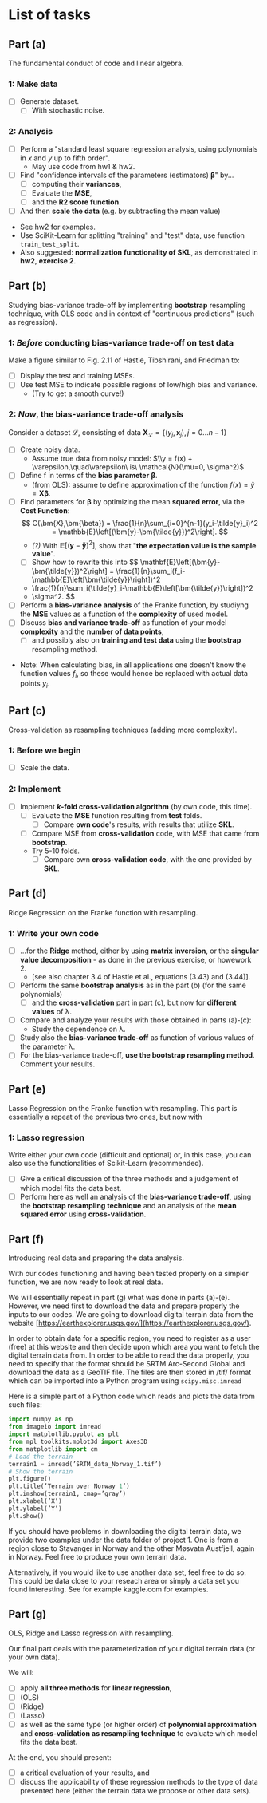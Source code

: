 # List of tasks

## Part (a)

The fundamental conduct of code and linear algebra.

### 1: Make data

- [ ] Generate dataset.
  - [ ] With stochastic noise.

### 2: Analysis

- [ ] Perform a "standard least square regression analysis,
      using polynomials in $x$ and $y$ up to fifth order".
  - May use code from hw1 & hw2.
- [ ] Find "confidence intervals of the parameters (estimators) $\bm{\beta}$" by...
  - [ ] computing their **variances**,
  - [ ] Evaluate the **MSE**,
  - [ ] and the **R2 score function**.
- [ ] And then **scale the data** (e.g. by subtracting the mean value)
- See hw2 for examples.
- Use  SciKit-Learn for splitting "training" and "test" data, use function `train_test_split`.
- Also suggested:
    **normalization functionality of SKL**,
    as demonstrated in **hw2**, **exercise 2**.
  
## Part (b)

Studying bias-variance trade-off by implementing **bootstrap** resampling technique, with OLS code and in context of "continuous predictions" (such as regression).

### 1: _Before_ conducting bias-variance trade-off on test data

Make a figure similar to Fig. 2.11 of Hastie, Tibshirani, and Friedman to:

- [ ] Display the test and training MSEs.
- [ ] Use test MSE to indicate possible regions of low/high bias and variance.
  - (Try to get a smooth curve!)

### 2: _Now_, the bias-variance trade-off analysis

Consider a dataset $\mathcal{L}$, consisting of data $\bm{X}_\mathcal{L}=\{(y_j, \boldsymbol{x}_j), j=0\ldots n-1\}$

- [ ] Create noisy data.
  - Assume true data from noisy model:
    $\\y = f(x) + \varepsilon,\quad\varepsilon\ is\ \mathcal{N}(\mu=0, \sigma^2)$
- [ ] Define f in terms of the **bias parameter** $\bm{\beta}$.
  - (from OLS): assume to define approximation of the function
    $f(x) = \tilde{y} = \bm{X}\bm{\beta}$.
- [ ] Find parameters for $\bm{\beta}$ by optimizing the mean **squared error**, via the **Cost Function**:
$$
C(\bm{X},\bm{\beta})
  = \frac{1}{n}\sum_{i=0}^{n-1}(y_i-\tilde{y}_i)^2
  = \mathbb{E}\left[(\bm{y}-\bm{\tilde{y}})^2\right].
$$
  - *(?)* With $\mathbb{E}\left[(\bm{y}-\bm{\tilde{y}})^2\right]$, show that "**the expectation value is the sample value**".
  - [ ] Show how to rewrite this into
$$
\mathbf{E}\left[(\bm{y}-\bm{\tilde{y}})^2\right] =
    \frac{1}{n}\sum_i(f_i-\mathbb{E}\left[\bm{\tilde{y}}\right])^2
  + \frac{1}{n}\sum_i(\tilde{y}_i-\mathbb{E}\left[\bm{\tilde{y}}\right])^2
  + \sigma^2.
$$
- [ ] Perform a **bias-variance analysis** of the Franke function, by studiyng the **MSE** values as a function of the **complexity** of used model.
- [ ] Discuss **bias and variance trade-off** as function of your model **complexity** and the **number of data points**, 
  - [ ] and possibly also on **training and test data** using the **bootstrap** resampling method.
- Note:
    When calculating bias, in all applications one doesn't know the function values $f_i$,
    so these would hence be replaced with actual data points $y_i$.

## Part (c)

Cross-validation as resampling techniques (adding more complexity).

### 1: Before we begin

- [ ] Scale the data.

### 2: Implement

- [ ] Implement **$k$-fold cross-validation algorithm** (by own code, this time).
  - [ ] Evaluate the **MSE** function resulting from **test** folds.
    - [ ] Compare **own code**'s results, with results that utilize **SKL**.
  - [ ] Compare MSE from **cross-validation** code, with MSE that came from **bootstrap**.
  - Try 5-10 folds.
    - [ ] Compare own **cross-validation code**, with the one provided by **SKL**.

## Part (d)

Ridge Regression on the Franke function with resampling.

### 1: Write your own code

- [ ] ...for the **Ridge** method, either by using **matrix inversion**,
      or the **singular value decomposition** - as done in the previous exercise, or howework 2.
  - [see also chapter 3.4 of Hastie et al., equations (3.43) and (3.44)].
- [ ] Perform the same **bootstrap analysis** as in the part (b) (for the same polynomials)
  - [ ] and the **cross-validation** part in part (c), but now for **different values** of λ.
- [ ] Compare and analyze your results with those obtained in parts (a)-(c):
  - Study the dependence on λ.
- [ ] Study also the **bias-variance trade-off** as function of various values of the parameter λ.
- [ ] For the bias-variance trade-off, **use the bootstrap resampling method**. Comment your results.

## Part (e)

Lasso Regression on the Franke function with resampling. This part is essentially a repeat of the previous two ones, but now with

### 1: Lasso regression

Write either your own code (difficult and optional) or, in this case,
you can also use the functionalities of Scikit-Learn (recommended).

- [ ] Give a critical discussion of the three methods and a judgement of which model fits the data best.
- [ ] Perform here as well an analysis of the **bias-variance trade-off**,
      using the **bootstrap resampling technique**
      and an analysis of the **mean squared error** using **cross-validation**.

## Part (f)

Introducing real data and preparing the data analysis.

With our codes functioning and having been tested properly on a simpler function, we are now ready to look at real data.

We will essentially repeat in part (g) what was done in parts (a)-(e). However, we need first to download the data and prepare properly the inputs to our codes. We are going to download digital terrain data from the website [https://earthexplorer.usgs.gov/](https://earthexplorer.usgs.gov/).

In order to obtain data for a specific region, you need to register as a user (free) at this website and then decide upon which area you want to fetch the digital terrain data from. In order to be able to read the data properly, you need to specify that the format should be SRTM Arc-Second Global and download the data as a GeoTIF file. The files are then stored in /tif/ format which can be imported into a Python program using `scipy.misc.imread`

Here is a simple part of a Python code which reads and plots the data from such files:

```python
import numpy as np
from imageio import imread
import matplotlib.pyplot as plt
from mpl_toolkits.mplot3d import Axes3D
from matplotlib import cm
# Load the terrain
terrain1 = imread(’SRTM_data_Norway_1.tif’)
# Show the terrain
plt.figure()
plt.title(’Terrain over Norway 1’)
plt.imshow(terrain1, cmap=’gray’)
plt.xlabel(’X’)
plt.ylabel(’Y’)
plt.show()
```

If you should have problems in downloading the digital terrain data, we provide two examples under the data folder of project 1. One is from a region close to Stavanger in Norway and the other Møsvatn Austfjell, again in Norway. Feel free to produce your own terrain data.

Alternatively, if you would like to use another data set, feel free to do so. This could be data close to your reseach area or simply a data set you found interesting. See for example kaggle.com for examples.

## Part (g)

OLS, Ridge and Lasso regression with resampling.

Our final part deals with the parameterization of your digital terrain data (or your own
data).

We will:

- [ ]  apply **all three methods** for **linear regression**,
  - [ ]  (OLS)
  - [ ]  (Ridge)
  - [ ]  (Lasso)
- [ ] as well as the same type (or higher order) of **polynomial approximation** and **cross-validation as resampling technique** to evaluate which model fits the data best.

At the end, you should present:

- [ ] a critical evaluation of your results, and
- [ ] discuss the applicability of these regression methods to the type of data presented here (either the terrain data we propose or other data sets).
